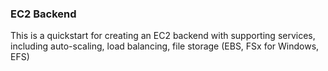### EC2 Backend

This is a quickstart for creating an EC2 backend with supporting services, including auto-scaling, load balancing, file storage (EBS, FSx for Windows, EFS)